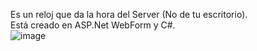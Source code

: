 Es un reloj que da la hora del Server (No de tu escritorio).<br>
Está creado en ASP.Net WebForm y C#.<br>
![image](https://github.com/user-attachments/assets/ce1df0fb-0981-441e-be9d-0e3bd2aa6d1c)
